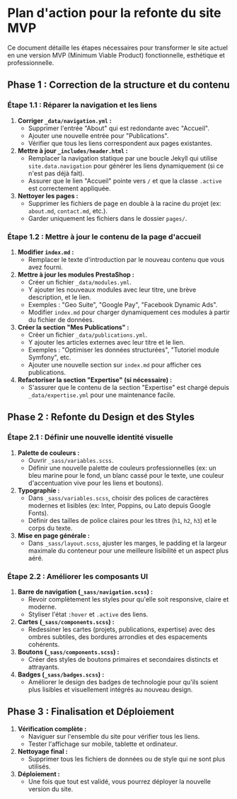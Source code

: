 # Plan d'action pour la refonte du site MVP

Ce document détaille les étapes nécessaires pour transformer le site actuel en une version MVP (Minimum Viable Product) fonctionnelle, esthétique et professionnelle.

## Phase 1 : Correction de la structure et du contenu

### Étape 1.1 : Réparer la navigation et les liens

1.  **Corriger `_data/navigation.yml` :**
    *   Supprimer l'entrée "About" qui est redondante avec "Accueil".
    *   Ajouter une nouvelle entrée pour "Publications".
    *   Vérifier que tous les liens correspondent aux pages existantes.
2.  **Mettre à jour `_includes/header.html` :**
    *   Remplacer la navigation statique par une boucle Jekyll qui utilise `site.data.navigation` pour générer les liens dynamiquement (si ce n'est pas déjà fait).
    *   Assurer que le lien "Accueil" pointe vers `/` et que la classe `.active` est correctement appliquée.
3.  **Nettoyer les pages :**
    *   Supprimer les fichiers de page en double à la racine du projet (ex: `about.md`, `contact.md`, etc.).
    *   Garder uniquement les fichiers dans le dossier `pages/`.

### Étape 1.2 : Mettre à jour le contenu de la page d'accueil

1.  **Modifier `index.md` :**
    *   Remplacer le texte d'introduction par le nouveau contenu que vous avez fourni.
2.  **Mettre à jour les modules PrestaShop :**
    *   Créer un fichier `_data/modules.yml`.
    *   Y ajouter les nouveaux modules avec leur titre, une brève description, et le lien.
    *   Exemples : "Geo Suite", "Google Pay", "Facebook Dynamic Ads".
    *   Modifier `index.md` pour charger dynamiquement ces modules à partir du fichier de données.
3.  **Créer la section "Mes Publications" :**
    *   Créer un fichier `_data/publications.yml`.
    *   Y ajouter les articles externes avec leur titre et le lien.
    *   Exemples : "Optimiser les données structurées", "Tutoriel module Symfony", etc.
    *   Ajouter une nouvelle section sur `index.md` pour afficher ces publications.
4.  **Refactoriser la section "Expertise" (si nécessaire) :**
    *   S'assurer que le contenu de la section "Expertise" est chargé depuis `_data/expertise.yml` pour une maintenance facile.

## Phase 2 : Refonte du Design et des Styles

### Étape 2.1 : Définir une nouvelle identité visuelle

1.  **Palette de couleurs :**
    *   Ouvrir `_sass/variables.scss`.
    *   Définir une nouvelle palette de couleurs professionnelles (ex: un bleu marine pour le fond, un blanc cassé pour le texte, une couleur d'accentuation vive pour les liens et boutons).
2.  **Typographie :**
    *   Dans `_sass/variables.scss`, choisir des polices de caractères modernes et lisibles (ex: Inter, Poppins, ou Lato depuis Google Fonts).
    *   Définir des tailles de police claires pour les titres (`h1`, `h2`, `h3`) et le corps du texte.
3.  **Mise en page générale :**
    *   Dans `_sass/layout.scss`, ajuster les marges, le padding et la largeur maximale du conteneur pour une meilleure lisibilité et un aspect plus aéré.

### Étape 2.2 : Améliorer les composants UI

1.  **Barre de navigation (`_sass/navigation.scss`) :**
    *   Revoir complètement les styles pour qu'elle soit responsive, claire et moderne.
    *   Styliser l'état `:hover` et `.active` des liens.
2.  **Cartes (`_sass/components.scss`) :**
    *   Redessiner les cartes (projets, publications, expertise) avec des ombres subtiles, des bordures arrondies et des espacements cohérents.
3.  **Boutons (`_sass/components.scss`) :**
    *   Créer des styles de boutons primaires et secondaires distincts et attrayants.
4.  **Badges (`_sass/badges.scss`) :**
    *   Améliorer le design des badges de technologie pour qu'ils soient plus lisibles et visuellement intégrés au nouveau design.

## Phase 3 : Finalisation et Déploiement

1.  **Vérification complète :**
    *   Naviguer sur l'ensemble du site pour vérifier tous les liens.
    *   Tester l'affichage sur mobile, tablette et ordinateur.
2.  **Nettoyage final :**
    *   Supprimer tous les fichiers de données ou de style qui ne sont plus utilisés.
3.  **Déploiement :**
    *   Une fois que tout est validé, vous pourrez déployer la nouvelle version du site. 